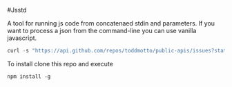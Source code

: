 #Jsstd

A tool for running js code from concatenaed stdin and parameters.
If you want to process a json from the command-line you can use vanilla javascript. 

```javascript
curl -s "https://api.github.com/repos/toddmotto/public-apis/issues?state=closed" | jsstd -p -e ".map(i => i.user.login).filter(u => u.startsWith('i'))"	
```

To install clone this repo and execute
```
npm install -g
```
